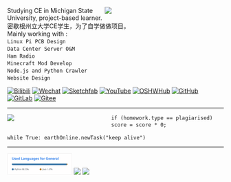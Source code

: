 <div>
  <img align="right" width="55%" src="https://github-readme-stats.vercel.app/api?username=TitanRGB&show_icons=true&include_all_commits=true&hide=stars" />
  <p align="left">Studying CE in Michigan State University, project-based learner.</br>密歇根州立大学CE学生，为了自学做做项目。</br>Mainly working with :</br><code>Linux Pi PCB Design</code></br><code>Data Center Server O&amp;M</code></br><code>Ham Radio</code></br><code>Minecraft Mod Develop</code></br><code>Node.js and Python Crawler</code></br><code>Website Design</code></br>
  <p>
  <a href='https://space.bilibili.com/62596542'><img src="https://img.shields.io/badge/-泰坦RGB-fb7299?style=flat&amp;logo=Bilibili&amp;logoColor=white" referrerpolicy="no-referrer" alt="Bilibili"></a>
  <a href='https://mp.weixin.qq.com/mp/profile_ext?action=home&amp;__biz=MzIxODQ0NzQ1OQ==&amp;scene=124&amp;uin=&amp;key=&amp;devicetype=Windows+10+x64&amp;version=63010043&amp;lang=zh_CN&amp;a8scene=7&amp;fontgear=2'><img src="https://img.shields.io/badge/-SynthesisDu-green?style=flat&amp;logo=Wechat&amp;logoColor=white" referrerpolicy="no-referrer" alt="Wechat"></a>
  <a href='https://sketchfab.com/SynthesisDu'><img src="https://img.shields.io/badge/-SynthesisDu-1CAAD9?style=flat&amp;logo=Sketchfab&amp;logoColor=white" referrerpolicy="no-referrer" alt="Sketchfab"></a>
  <a href='https://www.youtube.com/channel/UC81J1wPu1f1Dm3R8yWnrDqw'><img src="https://img.shields.io/badge/-SynRGB-FF0000?style=flat&amp;logo=YouTube&amp;logoColor=white" referrerpolicy="no-referrer" alt="YouTube"></a>
  <a href='https://oshwhub.com/RGB_YES'><img src="https://img.shields.io/badge/-RGB_YES-5588ff?style=flat&amp;logo=data:image/png;base64,iVBORw0KGgoAAAANSUhEUgAAAB4AAAAeCAYAAAA7MK6iAAAA2UlEQVRIie1W0RLDIAjD3f7/l9nTro4RCFivvd3y1oomQQXlKoyZV1VZGTZwgLjPoHGEPRqGPXUK/kM8FwiHM6bOmAvGsefGLmy/U/eR41LqJnLKPXJcJbUC7DZ8rWeJbRB1WgsCIDGalCE61XSqV1zS5J17zJCnZ2QH8SwAolJA6EUZ7HQc4k/8+8TdU13uRha3TvVKCV0ilqzTdODtcdTAbbNn4MZax2kDD0R5gAJRWzw1rV5/j/aYdV8ifCO7x6UHnDMPgi0gkYDWG61aQKKKteW+nwsReQHXpy5D9yKlhQAAAABJRU5ErkJggg==&amp;logoColor=white" referrerpolicy="no-referrer" alt="OSHWHub"></a>
  <a href='https://github.com/TitanRGB'><img src="https://img.shields.io/badge/-TitanRGB-3A3A3A?style=flat&amp;logo=GitHub&amp;logoColor=white" referrerpolicy="no-referrer" alt="GitHub"></a>
  <a href='https://gitlab.com/SynthesisDu'><img src="https://img.shields.io/badge/-SynthesisDu-FFFFFF?style=flat&amp;logo=GitLab&amp" referrerpolicy="no-referrer" alt="GitLab"></a>
  <a href='https://gitee.com/ddzbxh'><img src="https://img.shields.io/badge/-ddzbxh-C71D23?style=flat&amp;logo=Gitee&amp;logoColor=white" referrerpolicy="no-referrer" alt="Gitee"></a>
  </p>
</div>
<hr />
<div>
  <img align="left" width="48%" src="https://github-readme-stats.vercel.app/api/wakatime?username=IlllIlIlIIlIl" />
  <pre><code class='language-java' width="60%" lang='java'>if (homework.type == plagiarised) score = score * 0;</code></pre>
  <pre><code class='language-python' width="60%" lang='python'>while True: earthOnline.newTask("keep alive")</code></pre>
</div>


























<hr />
<div>
  <img width="30%" src="./Used Languages for General.svg" />
  <img width="30%" src="https://github-readme-stats.vercel.app/api/top-langs/?username=TitanRGB&langs_count=2&layout=compact&hide=Java,Python,Markdown,HTML,CSS,Roff,TeX,Jupyter%20Notebook,Fortran,Cython,Batchfile,Makefile" />
  <img width="30%" src="https://github-readme-stats.vercel.app/api/top-langs/?username=TitanRGB&langs_count=15&layout=compact&hide=Python,Java,JavaScript,TypeScript,,HTML,CSS,Roff,TeX,Jupyter%20Notebook,Fortran,Cython,Batchfile,Makefile" />
</div>